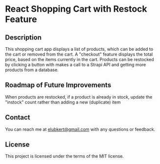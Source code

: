 # React Shopping Cart with Restock Feature

## Description
This shopping cart app displays a list of products, which can be added to the cart or removed from the cart. A "checkout" feature displays the total price, based on the items currently in the cart. Products can be restocked by clicking a button with makes a call to a Strapi API and getting more products from a database.

## Roadmap of Future Improvements
When products are restocked, if a product is already in stock, update the "instock" count rather than adding a new (duplicate) item

## Contact
You can reach me at elubkert@gmail.com with any questions or feedback.

## License
This project is licensed under the terms of the MIT license.